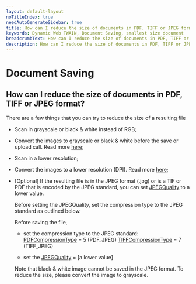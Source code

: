 ```yaml
---
layout: default-layout
noTitleIndex: true
needAutoGenerateSidebar: true
title: How can I reduce the size of documents in PDF, TIFF or JPEG format?
keywords: Dynamic Web TWAIN, Document Saving, smallest size document
breadcrumbText: How can I reduce the size of documents in PDF, TIFF or JPEG format?
description: How can I reduce the size of documents in PDF, TIFF or JPEG format?
---
```


# Document Saving

## How can I reduce the size of documents in PDF, TIFF or JPEG format?

There are a few things that you can try to reduce the size of a resulting file

- Scan in grayscale or black & white instead of RGB;

- Convert the images to grayscale or black & white before the save or upload call. Read more <a href="https://www.dynamsoft.com/web-twain/docs/indepth/features/edit.html#working-with-pixels-and-bit-depth" target="_blank">here</a>;

- Scan in a lower resolution;

- Convert the images to a lower resolution (DPI). Read more <a href="https://www.dynamsoft.com/web-twain/docs/indepth/features/edit.html#working-with-pixels-and-bit-depth" target="_blank">here</a>;

- [Optional] If the resulting file is in the JPEG format (.jpg) or is a TIF or PDF that is encoded by the JPEG standard, you can set <a href="https://www.dynamsoft.com/web-twain/docs/info/api/WebTwain_IO.html?ver=latest#jpegquality" target="_blank">JPEGQuality</a> to a lower value.

    Before setting the JPEGQuality, set the compression type to the JPEG standard as outlined below.

    Before saving the file,

    - set the compression type to the JPEG standard:
  <a href="https://www.dynamsoft.com/web-twain/docs/info/api/Dynamsoft_Enum.html?ver=latest#dynamsoftdwtenumdwt_pdfcompressiontype-" target="_blank">PDFCompressionType</a> = 5 (PDF_JPEG)
  <a href="https://www.dynamsoft.com/web-twain/docs/info/api/Dynamsoft_Enum.html?ver=latest#dynamsoftdwtenumdwt_tiffcompressiontype-" target="_blank">TIFFCompressionType</a> = 7 (TIFF_JPEG)

    - set the <a href="https://www.dynamsoft.com/web-twain/docs/info/api/WebTwain_IO.html?ver=latest#jpegquality" target="_blank">JPEGQuality</a> = [a lower value]

    Note that black & white image cannot be saved in the JPEG format. To reduce the size, please convert the image to grayscale.
